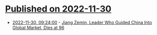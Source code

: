 # [Published on 2022-11-30](index.md)

* [2022-11-30, 09:24:00](https://news.slashdot.org/story/22/11/30/0923238/jiang-zemin-leader-who-guided-china-into-global-market-dies-at-96?utm_source=rss1.0mainlinkanon&utm_medium=feed) - [Jiang Zemin, Leader Who Guided China Into Global Market, Dies at 96](https://news.slashdot.org/story/22/11/30/0923238/jiang-zemin-leader-who-guided-china-into-global-market-dies-at-96?utm_source=rss1.0mainlinkanon&utm_medium=feed)
